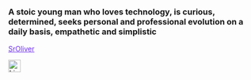### A stoic young man who loves technology, is curious, determined, seeks personal and professional evolution on a daily basis, empathetic and simplistic


<a href="https://www.linkedin.com/in/emerson-oliveira-0564191b4/" style="color: #6D2CEE;">SrOliver</a>

<a href="https://www.linkedin.com/in/emerson-oliveira-0564191b4/" rel="nofollow"><img src="https://image.flaticon.com/icons/png/512/174/174857.png" alt="Linkedin Badge" width=25rem height=25rem data-canonical-src="https://img.shields.io/badge/-Emerson%20Oliveira-6633cc?style=flat-square&amp;logo=Linkedin&amp;logoColor=white&amp;link=https://www.linkedin.com/in/emerson-oliveira-0564191b4"></a>
